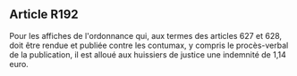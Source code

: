 Article R192
----
Pour les affiches de l'ordonnance qui, aux termes des articles 627 et 628, doit
être rendue et publiée contre les contumax, y compris le procès-verbal de la
publication, il est alloué aux huissiers de justice une indemnité de 1,14 euro.
